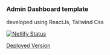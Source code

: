 ### Admin Dashboard template

developed using ReactJs, Tailwind Css

[![Netlify Status](https://api.netlify.com/api/v1/badges/38296def-cce1-4551-ba1d-ecaf0301a6ae/deploy-status)](https://app.netlify.com/sites/admindashboard-template/deploys)

[Deployed Version](https://admindashboard-template.netlify.app/)